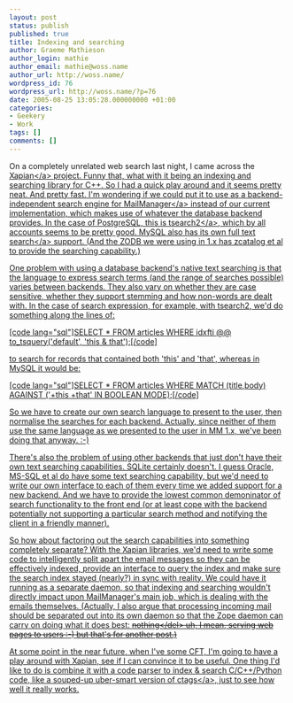 ```yaml
---
layout: post
status: publish
published: true
title: Indexing and searching
author: Graeme Mathieson
author_login: mathie
author_email: mathie@woss.name
author_url: http://woss.name/
wordpress_id: 76
wordpress_url: http://woss.name/?p=76
date: 2005-08-25 13:05:28.000000000 +01:00
categories:
- Geekery
- Work
tags: []
comments: []
---
```

On a completely unrelated web search last night, I came across the <a href="http:&#47;&#47;www.xapian.org&#47;">Xapian<&#47;a> project.  Funny that, what with it being an indexing and searching library for C++.  So I had a quick play around and it seems pretty neat.  And pretty fast.  I'm wondering if we could put it to use as a backend-independent search engine for <a href="http:&#47;&#47;www.logicalware.com" title="MailManager email response management system">MailManager<&#47;a> instead of our current implementation, which makes use of whatever the database backend provides.   In the case of PostgreSQL, this is <a href="http:&#47;&#47;www.sai.msu.su&#47;~megera&#47;postgres&#47;gist&#47;tsearch&#47;V2&#47;">tsearch2<&#47;a>, which by all accounts seems to be pretty good.  MySQL also has its own <a href="http:&#47;&#47;dev.mysql.com&#47;doc&#47;mysql&#47;en&#47;fulltext-search.html">full text search<&#47;a> support.  (And the ZODB we were using in 1.x has zcatalog et al to provide the searching capability.)

One problem with using a database backend's native text searching is that the language to express search terms (and the range of searches possible) varies between backends.  They also vary on whether they are case sensitive, whether they support stemming and how non-words are dealt with.  In the case of search expression, for example, with tsearch2, we'd do something along the lines of:

[code lang="sql"]SELECT * FROM articles
    WHERE idxfti @@ to_tsquery('default', 'this & that');[&#47;code]

to search for records that contained both 'this' and 'that', whereas in MySQL it would be:

[code lang="sql"]SELECT * FROM articles
    WHERE MATCH (title,body)
    AGAINST ('+this +that' IN BOOLEAN MODE);[&#47;code]

So we have to create our own search language to present to the user, then normalise the searches for each backend.  Actually, since neither of them use the same language as we presented to the user in MM 1.x, we've been doing that anyway. :-)

There's also the problem of using other backends that just don't have their own text searching capabilities.  SQLite certainly doesn't.  I guess Oracle, MS-SQL et al do have some text searching capability, but we'd need to write our own interface to each of them every time we added support for a new backend.  And we have to provide the lowest common demoninator of search functionality to the front end (or at least cope with the backend potentially not supporting a particular search method and notifying the client in a friendly manner).

So how about factoring out the search capabilities into something completely separate?  With the Xapian libraries, we'd need to write some code to intelligently split apart the email messages so they can be effectively indexed, provide an interface to query the index and make sure the search index stayed (nearly?) in sync with reality.  We could have it running as a separate daemon, so that indexing and searching wouldn't directly impact upon MailManager's main job, which is dealing with the emails themselves.  (Actually, I also argue that processing incoming mail should be separated out into its own daemon so that the Zope daemon can carry on doing what it does best: <del>nothing<&#47;del> uh, I mean, serving web pages to users :-) but that's for another post.)

At some point in the near future, when I've some CFT, I'm going to have a play around with Xapian, see if I can convince it to be useful.  One thing I'd like to do is combine it with a code parser to index &amp; search C&#47;C++&#47;Python code, like a souped-up uber-smart version of <a href="http:&#47;&#47;en.wikipedia.org&#47;wiki&#47;Ctags" title="ctags entry on Wikipedia">ctags<&#47;a>, just to see how well it really works.
